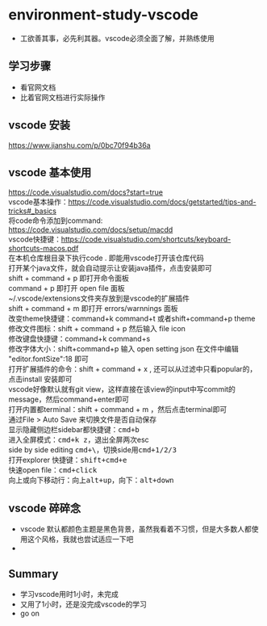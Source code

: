 # environment-study-vscode
* 工欲善其事，必先利其器。vscode必须全面了解，并熟练使用

## 学习步骤
* 看官网文档
* 比着官网文档进行实际操作

## vscode 安装
https://www.jianshu.com/p/0bc70f94b36a

## vscode 基本使用
https://code.visualstudio.com/docs?start=true<br/>
vscode基本操作：https://code.visualstudio.com/docs/getstarted/tips-and-tricks#_basics<br/>
将code命令添加到command: https://code.visualstudio.com/docs/setup/macdd<br/>
vscode快捷键：https://code.visualstudio.com/shortcuts/keyboard-shortcuts-macos.pdf<br/>
在本机仓库根目录下执行code . 即能用vscode打开该仓库代码<br/>
打开某个java文件，就会自动提示让安装java插件，点击安装即可<br/>
shift + command + p 即打开命令面板<br/>
command + p 即打开 open file 面板<br/>
~/.vscode/extensions文件夹存放到是vscode的扩展插件<br/>
shift + command + m 即打开 errors/warnnings 面板<br/>
改变theme快捷键：command+k command+t 或者shift+command+p theme<br/>
修改文件图标：shift + command + p 然后输入 file icon<br/>
修改键盘快捷键：command+k command+s<br/>
修改字体大小：shift+command+p 输入 open setting json 在文件中编辑 "editor.fontSize":18 即可<br/>
打开扩展插件的命令：shift + command + x , 还可以从过滤中只看popular的，点击install 安装即可<br/>
vscode好像默认就有git view，这样直接在该view的input中写commit的message，然后command+enter即可<br/>
打开内置都terminal：shift + command + m ，然后点击terminal即可<br/>
通过File > Auto Save 来切换文件是否自动保存<br/>
显示隐藏侧边栏sidebar都快捷键：<kbd>cmd+b</kbd><br/>
进入全屏模式：<kbd>cmd+k z</kbd>，退出全屏两次esc<br/>
side by side editing <kbd>cmd+\\</kbd>，切换side用<kbd>cmd+1/2/3</kbd><br/>
打开explorer 快捷键：<kbd>shift+cmd+e</kbd><br/>
快速open file：<kbd>cmd+click</kbd><br/>
向上或向下移动行：向上<kbd>alt+up</kbd>，向下：<kbd>alt+down</kbd><br/>

## vscode 碎碎念
* vscode 默认都颜色主题是黑色背景，虽然我看着不习惯，但是大多数人都使用这个风格，我就也尝试适应一下吧
* 

## Summary
* 学习vscode用时1小时，未完成
* 又用了1小时，还是没完成vscode的学习
* go on
